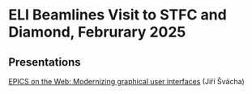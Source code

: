 # ELI Beamlines Visit to STFC and Diamond, Februrary 2025

## Presentations

[EPICS on the Web: Modernizing graphical user interfaces](EPICS_on_the_web.pdf) (Jiří Švácha)
